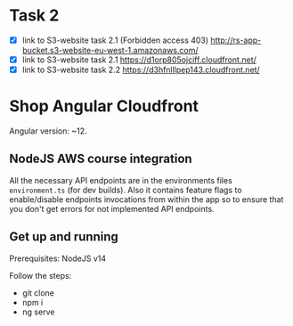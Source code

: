 # Task 2

- [x] link to S3-website task 2.1 (Forbidden access 403) http://rs-app-bucket.s3-website-eu-west-1.amazonaws.com/
- [x] link to S3-website task 2.1 https://d1orp805ojciff.cloudfront.net/
- [x] link to S3-website task 2.2 https://d3hfnlllpep143.cloudfront.net/

# Shop Angular Cloudfront

Angular version: ~12.

## NodeJS AWS course integration

All the necessary API endpoints are in the environments files `environment.ts` (for dev builds). Also it contains feature flags to enable/disable endpoints invocations from within the app so to ensure that you don't get errors for not implemented API endpoints.

## Get up and running

Prerequisites: NodeJS v14

Follow the steps:

- git clone
- npm i
- ng serve
